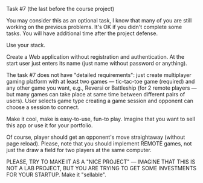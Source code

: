 Task #7 (the last before the course project)

You may consider this as an optional task, I know that many of you are still working on the previous problems. It's OK if you didn't complete some tasks. You will have additional time after the project defense.

Use your stack.

Create a Web application without registration and authentication. At the start user just enters its name (just name without password or anything).

The task #7 does not have "detailed requirements": just create multiplayer gaming platform with at least two games — tic-tac-toe game (required) and any other game you want, e.g., Reversi or Battleship (for 2 remote players — but many games can take place at same time between different pairs of users). User selects game type creating a game session and opponent can choose a session to connect. 

Make it cool, make is easy-to-use, fun-to play.  Imagine that you want to sell this app or use it for your portfolio.

Of course, player should get an opponent's move straightaway (without page reload). Please, note that you should implement REMOTE games, not just the draw a field for two players at the same computer.

PLEASE, TRY TO MAKE IT AS A "NICE PROJECT" — IMAGINE THAT THIS IS NOT A LAB PROJECT, BUT YOU ARE TRYING TO GET SOME INVESTMENTS FOR YOUR STARTUP. Make it "sellable". 